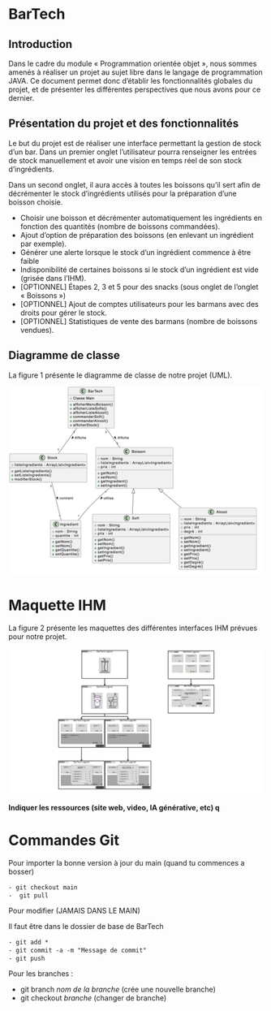 # BarTech

## Introduction

Dans le cadre du module « Programmation orientée objet », nous sommes amenés à réaliser un projet au sujet libre dans le langage de programmation JAVA. 
Ce document permet donc d’établir les fonctionnalités globales du projet, et de présenter les différentes perspectives que nous avons pour ce dernier.

## Présentation du projet et des fonctionnalités

Le but du projet est de réaliser une interface permettant la gestion de stock d’un bar. Dans un premier onglet l’utilisateur pourra renseigner les entrées de stock manuellement et avoir une vision en temps réel de son stock d’ingrédients. 

Dans un second onglet, il aura accès à toutes les boissons qu’il sert afin de décrémenter le stock d’ingrédients utilisés pour la préparation d’une boisson choisie.


-	Choisir une boisson et décrémenter automatiquement les ingrédients en fonction des quantités (nombre de boissons commandées).
-	Ajout d’option de préparation des boissons (en enlevant un ingrédient par exemple).
-	Générer une alerte lorsque le stock d’un ingrédient commence à être faible
-	Indisponibilité de certaines boissons si le stock d’un ingrédient est vide (grisée dans l’IHM).
-	[OPTIONNEL] Étapes 2, 3 et 5 pour des snacks (sous onglet de l’onglet « Boissons »)
-	[OPTIONNEL] Ajout de comptes utilisateurs pour les barmans avec des droits pour gérer le stock.
-	[OPTIONNEL] Statistiques de vente des barmans (nombre de boissons vendues).

## Diagramme de classe

La figure 1 présente le diagramme de classe de notre projet (UML).

![Diagramme UML](./img/DiagrammeClasse.png)

# Maquette IHM

La figure 2 présente les maquettes des différentes interfaces IHM prévues pour notre projet.

![Maquette IHM](./img/IHM.png)

#### Indiquer les ressources (site web, video, IA générative, etc) q

# Commandes Git

Pour importer la bonne version à jour du main (quand tu commences a bosser)

	- git checkout main
	-  git pull

Pour modifier (JAMAIS DANS LE MAIN)

Il faut être dans le dossier de base de BarTech

 	- git add *
 	- git commit -a -m "Message de commit"
 	- git push

Pour les branches :

 - git branch *nom de la branche* 	(crée une nouvelle branche)
 - git checkout *branche*		(changer de branche)